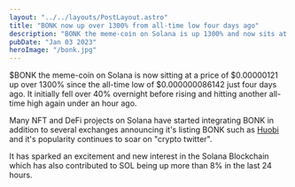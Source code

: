 ```yaml
---
layout: "../../layouts/PostLayout.astro"
title: "BONK now up over 1300% from all-time low four days ago"
description: "BONK the meme-coin on Solana is up 1300% and now sits at #267 in marketcap"
pubDate: "Jan 03 2023"
heroImage: "/bonk.jpg"
---
```


$BONK the meme-coin on Solana is now sitting at a price of $0.00000121 up over 1300% since the all-time low of $0.000000086142 just four days ago. It initially fell over 40% overnight before rising and hitting another all-time high again under an hour ago.

Many NFT and DeFi projects on Solana have started integrating BONK in addition to several exchanges announcing it's listing BONK such as [Huobi](https://twitter.com/HuobiGlobal/status/1610227879530622977) and it's popularity continues to soar on "crypto twitter". 

It has sparked an excitement and new interest in the Solana Blockchain which has also contributed to SOL being up more than 8% in the last 24 hours. 
